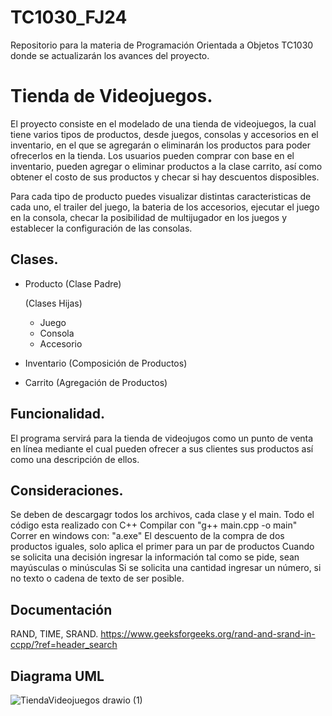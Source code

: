 # TC1030_FJ24
Repositorio para la materia de Programación Orientada a Objetos TC1030 donde se actualizarán los avances del proyecto.

# Tienda de Videojuegos.
El proyecto consiste en el modelado de una tienda de videojuegos, la cual tiene varios tipos de productos, desde juegos, consolas y accesorios en el inventario, en el que se agregarán o eliminarán los productos para poder ofrecerlos en la tienda. Los usuarios pueden comprar con base en el inventario, pueden agregar o eliminar productos a la clase carrito, así como obtener el costo de sus productos y checar si hay descuentos disposibles.

Para cada tipo de producto puedes visualizar distintas caracteristicas de cada uno, el trailer del juego, la bateria de los accesorios, ejecutar el juego en la consola, checar la posibilidad de multijugador en los juegos y establecer la configuración de las consolas.

## Clases.
- Producto (Clase Padre)

  (Clases Hijas)
  - Juego
  - Consola
  - Accesorio
- Inventario (Composición de Productos)
- Carrito (Agregación de Productos)

## Funcionalidad.
El programa servirá para la tienda de videojugos como un punto de venta en línea mediante el cual pueden ofrecer a sus clientes sus productos así como una descripción de ellos.

## Consideraciones.

Se deben de descargagr todos los archivos, cada clase y el main. 
Todo el código esta realizado con C++
Compilar con "g++ main.cpp -o main"
Correr en windows con: "a.exe"
El descuento de la compra de dos productos iguales, solo aplica el primer para un par de productos
Cuando se solicita una decisión ingresar la información tal como se pide, sean mayúsculas o minúsculas
Si se solicita una cantidad ingresar un número, si no texto o cadena de texto de ser posible.

## Documentación

RAND, TIME, SRAND.
    https://www.geeksforgeeks.org/rand-and-srand-in-ccpp/?ref=header_search
    
## Diagrama UML
![TiendaVideojuegos drawio (1)](https://github.com/nicoleum17/TC1030_FJ24/assets/142357118/3995c193-04e6-42c8-925f-9c5880fe8386)




